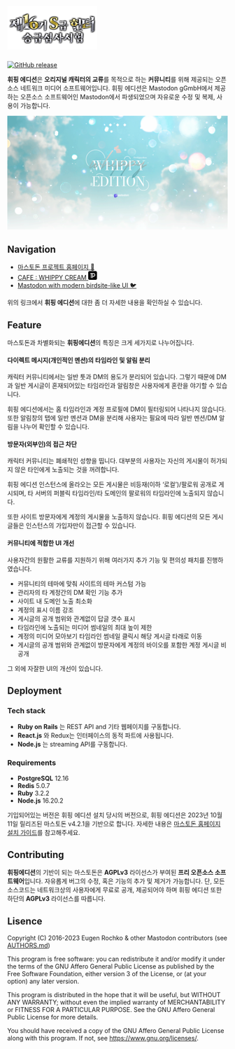 <h1><picture>
  <img alt="Whippy Edition" src="./lib/assets/wordmark.light.png" height="100">
</picture></h1>

[![GitHub release](https://img.shields.io/github/release/whippyshou/mastodon.svg)][releases]

[releases]: https://github.com/whippyshou/mastodon/releases


**휘핑 에디션**은 **오리지널 캐릭터의 교류**를 목적으로 하는 **커뮤니티**를 위해 제공되는 오픈소스 네트워크 미디어 소프트웨어입니다. 휘핑 에디션은 Mastodon gGmbH에서 제공하는 오픈소스 소프트웨어인 Mastodon에서 파생되었으며 자유로운 수정 및 복제, 사용이 가능합니다. 

 <img alt="Whippy Edition" src="./lib/assets/preview.png">

## Navigation

- [마스토돈 프로젝트 홈페이지 🐘](https://joinmastodon.org)
- [CAFE : WHIPPY CREAM <img alt="Whippy Edition" src="./lib/assets/Postype_Symbol-1.svg?raw=true" height="20"> ][postype]
- [Mastodon with modern birdsite-like UI 🐦](https://github.com/ronilaukkarinen/mastodon-bird-ui/)

[postype]:https://www.postype.com/15635470

위의 링크에서 **휘핑 에디션**에 대한 좀 더 자세한 내용을 확인하실 수 있습니다. 

## Feature

마스토돈과 차별화되는 **휘핑에디션**의 특징은 크게 세가지로 나누어집니다.


#### 다이렉트 메시지(개인적인 멘션)의 타임라인 및 알림 분리
캐릭터 커뮤니티에서는 일반 툿과 DM의 용도가 분리되어 있습니다. 그렇기 때문에 DM과 일반 게시글이 혼재되어있는 타임라인과 알림창은 사용자에게 혼란을 야기할 수 있습니다. 

휘핑 에디션에서는 홈 타임라인과 계정 프로필에 DM이 필터링되어 나타나지 않습니다. 또한 알림창의 탭에 일반 멘션과 DM을 분리해 사용자는 필요에 따라 일반 멘션/DM 알림을 나누어 확인할 수 있습니다. 

#### 방문자(외부인)의 접근 차단 
캐릭터 커뮤니티는 폐쇄적인 성향을 띱니다. 대부분의 사용자는 자신의 게시물이 허가되지 않은 타인에게 노출되는 것을 꺼려합니다. 

휘핑 에디션 인스턴스에 올라오는 모든 게시물은 비등재(이하 ‘로컬’)/팔로워 공개로 게시되며, 타 서버의 퍼블릭 타임라인/타 도메인의 팔로워의 타임라인에 노출되지 않습니다. 

또한 사이트 방문자에게 계정의 게시물을 노출하지 않습니다. 휘핑 에디션의 모든 게시글들은 인스턴스의 가입자만이 접근할 수 있습니다. 


#### 커뮤니티에 적합한 UI 개선 

사용자간의 원활한 교류를 지원하기 위해 여러가지 추가 기능 및 편의성 패치를 진행하였습니다. 
- 커뮤니티의 테마에 맞춰 사이트의 테마 커스텀 가능 
- 관리자의 타 계정간의 DM 확인 기능 추가 
- 사이트 내 도메인 노출 최소화 
- 계정의 표시 이름 강조
- 게시글의 공개 범위와 관계없이 답글 갯수 표시 
- 타임라인에 노출되는 미디어 썸네일의 최대 높이 제한
- 계정의 미디어 모아보기 타임라인 썸네일 클릭시 해당 게시글 타래로 이동
- 게시글의 공개 범위와 관계없이 방문자에게 계정의 바이오를 포함한 계정 게시글 비공개

그 외에 자잘한 UI의 개선이 있습니다. 


## Deployment

### Tech stack

- **Ruby on Rails** 는 REST API and 기타 웹페이지를 구동합니다. 
- **React.js** 와 Redux는 인터페이스의 동적 파트에 사용됩니다. 
- **Node.js** 는 streaming API를 구동합니다. 

### Requirements

- **PostgreSQL** 12.16
- **Redis** 5.0.7
- **Ruby** 3.2.2
- **Node.js** 16.20.2

기입되어있는 버전은 휘핑 에디션 설치 당시의 버전으로, 휘핑 에디션은 2023년 10월 11일 릴리즈된 마스토돈 v4.2.1을 기반으로 합니다. 자세한 내용은 [마스토돈 홈페이지 설치 가이드](https://docs.joinmastodon.org/admin/install/)를 참고해주세요.


## Contributing

**휘핑에디션**의 기반이 되는 마스토돈은 **AGPLv3** 라이선스가 부여된 **프리 오픈소스 소프트웨어**입니다. 자유롭게 버그의 수정, 혹은 기능의 추가 및 제거가 가능합니다. 단, 모든 소스코드는 네트워크상의 사용자에게 무료로 공개, 제공되어야 하며 휘핑 에디션 또한 하단의 **AGPLv3** 라이선스를 따릅니다. 



## Lisence

Copyright (C) 2016-2023 Eugen Rochko & other Mastodon contributors (see [AUTHORS.md](AUTHORS.md))

This program is free software: you can redistribute it and/or modify it under the terms of the GNU Affero General Public License as published by the Free Software Foundation, either version 3 of the License, or (at your option) any later version.

This program is distributed in the hope that it will be useful, but WITHOUT ANY WARRANTY; without even the implied warranty of MERCHANTABILITY or FITNESS FOR A PARTICULAR PURPOSE. See the GNU Affero General Public License for more details.

You should have received a copy of the GNU Affero General Public License along with this program. If not, see <https://www.gnu.org/licenses/>.

